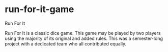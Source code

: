 # run-for-it-game
Run For It 

Run For It is a classic dice game. This game may be played by two players using the majority of its original and added rules. 
This was a semester-long project with a dedicated team who all contributed equally. 
